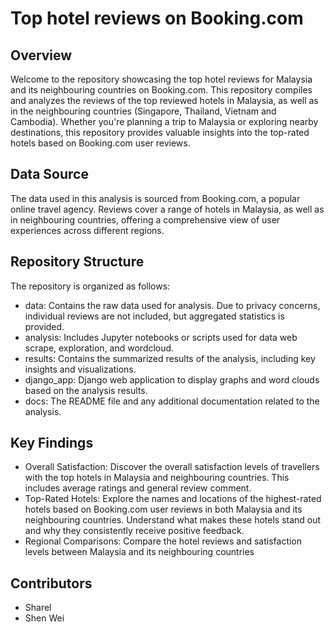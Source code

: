 # Top hotel reviews on Booking.com
## Overview
Welcome to the repository showcasing the top hotel reviews for Malaysia and its neighbouring countries on Booking.com. This repository compiles and analyzes the reviews of the top reviewed hotels in Malaysia, as well as in the neighbouring countries (Singapore, Thailand, Vietnam and Cambodia). Whether you're planning a trip to Malaysia or exploring nearby destinations, this repository provides valuable insights into the top-rated hotels based on Booking.com user reviews.
## Data Source
The data used in this analysis is sourced from Booking.com, a popular online travel agency. Reviews cover a range of hotels in Malaysia, as well as in neighbouring countries, offering a comprehensive view of user experiences across different regions. 
## Repository Structure
The repository is organized as follows:
* data: Contains the raw data used for analysis. Due to privacy concerns, individual reviews are not included, but aggregated statistics is provided.
* analysis: Includes Jupyter notebooks or scripts used for data web scrape, exploration, and wordcloud.
* results: Contains the summarized results of the analysis, including key insights and visualizations.
* django_app: Django web application to display graphs and word clouds based on the analysis results.
* docs: The README file and any additional documentation related to the analysis.
## Key Findings
* Overall Satisfaction: Discover the overall satisfaction levels of travellers with the top hotels in Malaysia and neighbouring countries. This includes average ratings and general review comment.
* Top-Rated Hotels: Explore the names and locations of the highest-rated hotels based on Booking.com user reviews in both Malaysia and its neighbouring countries. Understand what makes these hotels stand out and why they consistently receive positive feedback.
* Regional Comparisons: Compare the hotel reviews and satisfaction levels between Malaysia and its neighbouring countries
## Contributors
- Sharel
- Shen Wei
